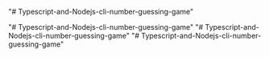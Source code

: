 "# Typescript-and-Nodejs-cli-number-guessing-game" 

"# Typescript-and-Nodejs-cli-number-guessing-game" 
"# Typescript-and-Nodejs-cli-number-guessing-game" 
"# Typescript-and-Nodejs-cli-number-guessing-game" 
